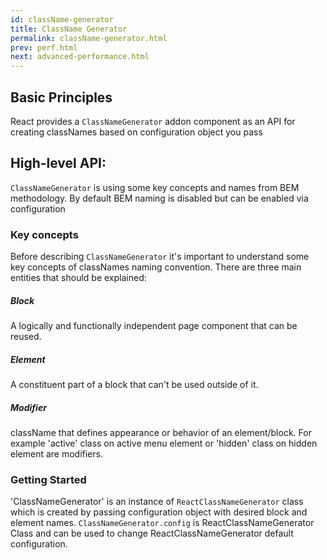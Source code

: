 ```yaml
---
id: className-generator
title: ClassName Generator
permalink: className-generator.html
prev: perf.html
next: advanced-performance.html
---
```


## Basic Principles

React provides a `ClassNameGenerator` addon component as an API for creating classNames based on configuration object you pass

## High-level API:
`ClassNameGenerator` is using some key concepts and names from BEM methodology. By default BEM naming is disabled but can be enabled via configuration

### Key concepts
Before describing `ClassNameGenerator` it's important to understand some key concepts of classNames naming convention. There are three main entities that should be explained:

##### Block
A logically and functionally independent page component that can be reused.

##### Element
A constituent part of a block that can't be used outside of it.

##### Modifier
className that defines appearance or behavior of an element/block. For example 'active' class on active menu element or 'hidden' class on hidden element are modifiers.


### Getting Started

'ClassNameGenerator' is an instance of `ReactClassNameGenerator` class which is created by passing configuration object with desired block and element names.
`ClassNameGenerator.config` is ReactClassNameGenerator Class and can be used to change ReactClassNameGenerator default configuration.
